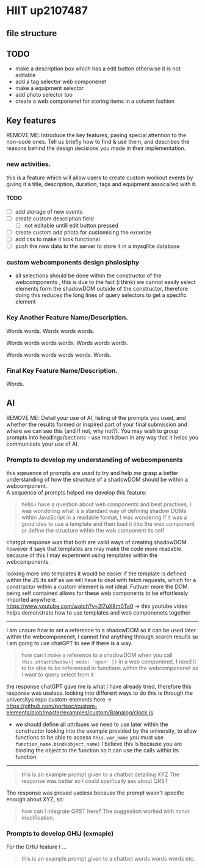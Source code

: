 
# HIIT up2107487

## file structure

## TODO
- make a description box which has a edit button otherwise it is not editable
- add a tag selector web componenet
- make a equipment selector 
- add photo selector too 
- create a web componenet for storing items in a  column fashion

## Key features
REMOVE ME: Introduce the key features, paying special attention to the non-code ones.  Tell us briefly how to find & use them, and describes the reasons behind the design decisions you made in their implementation.  

### new activities.
this is a feature which will allow users to create custom workout events by giving it a title, description, duration, tags and equipment assocaited with it. 
#### TODO
- [ ] add storage of new events
- [ ] create custom description field
    - [ ] not editable untill edit button pressed 
- [ ] create custom add photo for customising the excerize 
- [ ] add css to make it look functional
- [ ] push the new data to the server to store it in a mysqllite database 

### custom webcomponents design pholosiphy
- all selections should be done within the constructor of the webcomponents , this is due to the fact (i think) we cannot easily select elements form the shadowDOM outside of the constructor, therefore doing this reduces the long lines of query selectors to get a specific element

### Key Another Feature Name/Description.
Words words.  Words words words.

Words words words words.  Words words words.

Words words words words words.  Words.

### Final Key Feature Name/Description.
Words.


## AI
REMOVE ME: Detail your use of AI, listing of the prompts you used, and whether the results formed or inspired part of your final submission and where we can see this (and if not, why not?). You may wish to group prompts into headings/sections - use markdown in any way that it helps you communicate your use of AI. 

### Prompts to develop my understanding of webcomponents
this sqeuence of prompts are used to try and help me grasp a better understanding of how the structure of a shadowDOM should be within a webcomponent.  
A sequence of prompts helped me develop this feature:

> hello i have a question about web components and best practises, I was wondering what is a standard way of defining shadow DOMs within JavaScript in a readable format, I was wondering if it was a good idea to use a template and then load it into the web component or define the structure within the web component its self

chatgpt response was that both are vaild ways of creating shadowDOM however it says that templates are may make the code more readable. because of this I may experiment using templates within the webcomponents. 

looking more into templates it would be easier if the template is defined within the JS its self as we will have to deal with fetch requests, which for a constructor within a custom element is not ideal. Futhuer more the DOM being self contained allows for these web components to be effortlessly imported anywhere.  
https://www.youtube.com/watch?v=2I7uX8m0Ta0 -> this youtube video helps demonstrate how to use templates and web componenets together

---

I am unsure how to set a reference to a shadowDOM so it can be used later within the webcomponenet, I cannot find anything through search results so I am going to use chatGPT to see  if there is a way.

> how can I make a reference to a shadowDOM when you call `this.attachShadow({ mode: 'open' })` in a web componenet. I need it to be able to be referenced in functions within the webcomponenet as I want to query select from it 

the response chatGPT gave me is what I have already tried, therefore this response was useless. looking into different ways to do this is through the universitys repo custom-elements here -> https://github.com/portsoc/custom-elements/blob/master/examples/custom/8/analog/clock.js 
- we should define all attribues we need to use later within the constructor
looking into the example provided by the university, to allow functions to be able to access `this.var_name` you must use `function_name.bind(object_name)`  I believe this is because you are binding the object to the function so it can use the calls within its function.
---
>  this is an example prompt given to a chatbot detailing XYZ
The response was better so I could speifically ask about QRST

The response was proved useless because the prompt wasn't specific enough about XYZ, so:
>  how can I integrate QRST here?
The suggestion worked with minor modification.

### Prompts to develop GHIJ (exmaple)
For the GHIJ feature I ...

>  this is an example prompt given to a chatbot
words words words etc.
